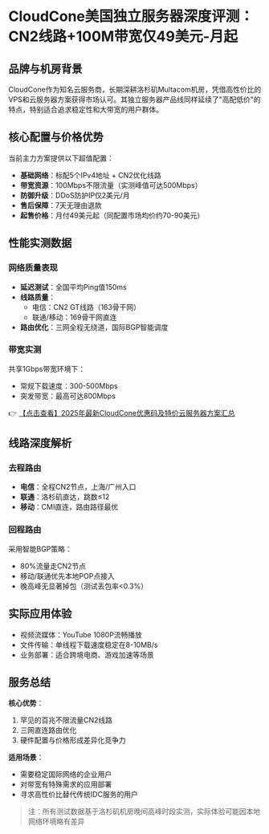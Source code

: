 # CloudCone美国独立服务器深度评测：CN2线路+100M带宽仅49美元-月起

## 品牌与机房背景
CloudCone作为知名云服务商，长期深耕洛杉矶Multacom机房，凭借高性价比的VPS和云服务器方案获得市场认可。其独立服务器产品线同样延续了"高配低价"的特点，特别适合追求稳定性和大带宽的用户群体。

## 核心配置与价格优势
当前主力方案提供以下超值配置：
- **基础网络**：标配5个IPv4地址 + CN2优化线路
- **带宽资源**：100Mbps不限流量（实测峰值可达500Mbps）
- **防御升级**：DDoS防护IP仅2美元/月
- **售后保障**：7天无理由退款
- **起售价格**：月付49美元起（同配置市场均价约70-90美元）

## 性能实测数据
### 网络质量表现
- **延迟测试**：全国平均Ping值150ms
- **线路质量**：
  - 电信：CN2 GT线路（163骨干网）
  - 联通/移动：169骨干网直连
- **路由优化**：三网全程无绕道，国际BGP智能调度

### 带宽实测
共享1Gbps带宽环境下：
- 常规下载速度：300-500Mbps
- 突发带宽：最高可达800Mbps

👉 [【点击查看】2025年最新CloudCone优惠码及特价云服务器方案汇总](https://bit.ly/Cloudcone)

## 线路深度解析
### 去程路由
- **电信**：全程CN2节点，上海/广州入口
- **联通**：洛杉矶直达，跳数≤12
- **移动**：CMI直连，路由路径最优

### 回程路由
采用智能BGP策略：
- 80%流量走CN2节点
- 移动/联通优先本地POP点接入
- 晚高峰无显著掉包（测试丢包率<0.3%）

## 实际应用体验
- 视频流媒体：YouTube 1080P流畅播放
- 文件传输：单线程下载速度稳定在8-10MB/s
- 业务部署：适合跨境电商、游戏加速等场景

## 服务总结
**核心优势**：
1. 罕见的百兆不限流量CN2线路
2. 三网直连路由优化
3. 硬件配置与价格形成差异化竞争力

**适用场景**：
- 需要稳定国际网络的企业用户
- 对带宽有特殊需求的应用部署
- 寻求高性价比替代传统IDC服务的用户

> 注：所有测试数据基于洛杉矶机房晚间高峰时段实测，实际体验可能因本地网络环境略有差异